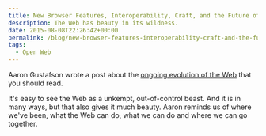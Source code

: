 ```yaml
---
title: New Browser Features, Interoperability, Craft, and the Future of the Web
description: The Web has beauty in its wildness.
date: 2015-08-08T22:26:42+00:00
permalink: /blog/new-browser-features-interoperability-craft-and-the-future-of-the-web/
tags:
  - Open Web
---
```


Aaron Gustafson wrote a post about the [ongoing evolution of the Web](http://www.aaron-gustafson.com/notebook/ramblings-on-new-browser-features-interoperability-craft-and-the-future-of-the-web/) that you should read.

It's easy to see the Web as a unkempt, out-of-control beast. And it is in many ways, but that also gives it much beauty. Aaron reminds us of where we've been, what the Web can do, what we can do and where we can go together.
